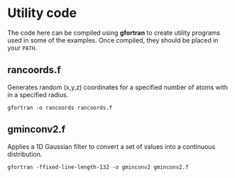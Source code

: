 # Utility code

The code here can be compiled using **gfortran** to create utility programs used in some of the examples. Once compiled, they should be placed in your `PATH`.

## rancoords.f ##
Generates random (x,y,z) coordinates for a specified number of atoms with in a specified radius.
```
gfortran -o rancoords rancoords.f
```

## gminconv2.f ##
Applies a 1D Gaussian filter to convert a set of values into a continuous distribution. 
```
gfortran -ffixed-line-length-132 -o gminconv2 gminconv2.f
``` 
